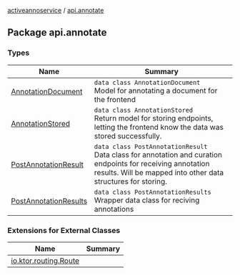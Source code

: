 [activeannoservice](../index.md) / [api.annotate](./index.md)

## Package api.annotate

### Types

| Name | Summary |
|---|---|
| [AnnotationDocument](-annotation-document/index.md) | `data class AnnotationDocument`<br>Model for annotating a document for the frontend |
| [AnnotationStored](-annotation-stored/index.md) | `data class AnnotationStored`<br>Return model for storing endpoints, letting the frontend know the data was stored successfully. |
| [PostAnnotationResult](-post-annotation-result/index.md) | `data class PostAnnotationResult`<br>Data class for annotation and curation endpoints for receiving annotation results. Will be mapped into other data structures for storing. |
| [PostAnnotationResults](-post-annotation-results/index.md) | `data class PostAnnotationResults`<br>Wrapper data class for reciving annotations |

### Extensions for External Classes

| Name | Summary |
|---|---|
| [io.ktor.routing.Route](io.ktor.routing.-route/index.md) |  |
